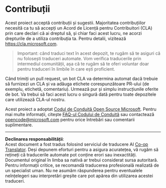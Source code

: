 <!--
CO_OP_TRANSLATOR_METADATA:
{
  "original_hash": "d6f80293fa9c213283eac7e79b078671",
  "translation_date": "2025-08-28T08:10:34+00:00",
  "source_file": "CONTRIBUTING.md",
  "language_code": "ro"
}
-->
# Contribuții

Acest proiect acceptă contribuții și sugestii. Majoritatea contribuțiilor necesită ca tu să
accepți un Acord de Licență pentru Contribuitori (CLA) prin care declari că ai dreptul să,
și chiar faci acest lucru, ne acorzi drepturile de a utiliza contribuția ta. Pentru detalii, vizitează
https://cla.microsoft.com.

> Important: când traduci text în acest depozit, te rugăm să te asiguri că nu folosești traduceri automate. Vom verifica traducerile prin intermediul comunității, așa că te rugăm să te oferi voluntar doar pentru traduceri în limbile în care ești proficient.

Când trimiți un pull request, un bot CLA va determina automat dacă trebuie
să furnizezi un CLA și va adăuga etichete corespunzătoare PR-ului (de exemplu, etichetă, comentariu). Urmează pur și simplu
instrucțiunile oferite de bot. Va trebui să faci acest lucru o singură dată pentru toate depozitele care utilizează CLA-ul nostru.

Acest proiect a adoptat [Codul de Conduită Open Source Microsoft](https://opensource.microsoft.com/codeofconduct/).
Pentru mai multe informații, citește [FAQ-ul Codului de Conduită](https://opensource.microsoft.com/codeofconduct/faq/)
sau contactează [opencode@microsoft.com](mailto:opencode@microsoft.com) pentru orice întrebări sau comentarii suplimentare.

---

**Declinarea responsabilității**:  
Acest document a fost tradus folosind serviciul de traducere AI [Co-op Translator](https://github.com/Azure/co-op-translator). Deși depunem eforturi pentru a asigura acuratețea, vă rugăm să rețineți că traducerile automate pot conține erori sau inexactități. Documentul original în limba sa nativă ar trebui considerat sursa autoritară. Pentru informații critice, se recomandă traducerea profesională realizată de un specialist uman. Nu ne asumăm răspunderea pentru eventualele neînțelegeri sau interpretări greșite care pot apărea din utilizarea acestei traduceri.